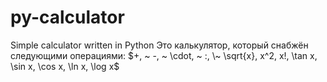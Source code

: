 # py-calculator
Simple calculator written in Python
Это калькулятор, который снабжён следующими операциями: $+, ~ -, ~ \cdot, ~ :, \~ \sqrt{x}, x^2, x!, \tan x, \sin x, \cos x, \ln x, \log x$
